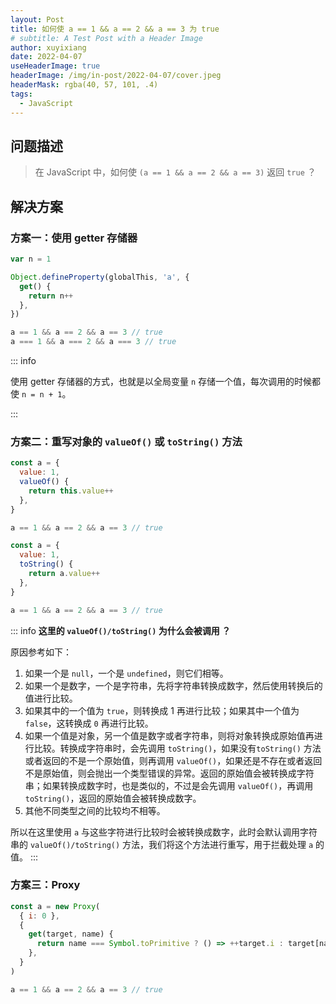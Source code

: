 ```yaml
---
layout: Post
title: 如何使 a == 1 && a == 2 && a == 3 为 true
# subtitle: A Test Post with a Header Image
author: xuyixiang
date: 2022-04-07
useHeaderImage: true
headerImage: /img/in-post/2022-04-07/cover.jpeg
headerMask: rgba(40, 57, 101, .4)
tags:
  - JavaScript
---
```


<!-- more -->

## 问题描述

> 在 JavaScript 中，如何使 `(a == 1 && a == 2 && a == 3)` 返回 `true` ？

## 解决方案

### 方案一：使用 getter 存储器

```js
var n = 1

Object.defineProperty(globalThis, 'a', {
  get() {
    return n++
  },
})

a == 1 && a == 2 && a == 3 // true
a === 1 && a === 2 && a === 3 // true
```

::: info

使用 getter 存储器的方式，也就是以全局变量 `n` 存储一个值，每次调用的时候都使 `n = n + 1`。

:::

### 方案二：重写对象的 `valueOf()` 或 `toString()` 方法

```js
const a = {
  value: 1,
  valueOf() {
    return this.value++
  },
}

a == 1 && a == 2 && a == 3 // true
```

```js
const a = {
  value: 1,
  toString() {
    return a.value++
  },
}

a == 1 && a == 2 && a == 3 // true
```

::: info <b> 这里的 <code>valueOf()/toString()</code> 为什么会被调用 ？</b>

原因参考如下：

1. 如果一个是 `null`，一个是 `undefined`，则它们相等。
2. 如果一个是数字，一个是字符串，先将字符串转换成数字，然后使用转换后的值进行比较。
3. 如果其中的一个值为 `true`，则转换成 1 再进行比较；如果其中一个值为 `false`，这转换成 `0` 再进行比较。
4. 如果一个值是对象，另一个值是数字或者字符串，则将对象转换成原始值再进行比较。转换成字符串时，会先调用 `toString()`，如果没有`toString()` 方法或者返回的不是一个原始值，则再调用 `valueOf()`，如果还是不存在或者返回不是原始值，则会抛出一个类型错误的异常。返回的原始值会被转换成字符串；如果转换成数字时，也是类似的，不过是会先调用 `valueOf()`，再调用 `toString()`，返回的原始值会被转换成数字。
5. 其他不同类型之间的比较均不相等。

所以在这里使用 `a` 与这些字符进行比较时会被转换成数字，此时会默认调用字符串的 `valueOf()/toString()` 方法，我们将这个方法进行重写，用于拦截处理 `a` 的值。
:::

### 方案三：Proxy

```js
const a = new Proxy(
  { i: 0 },
  {
    get(target, name) {
      return name === Symbol.toPrimitive ? () => ++target.i : target[name]
    },
  }
)

a == 1 && a == 2 && a == 3 // true
```
